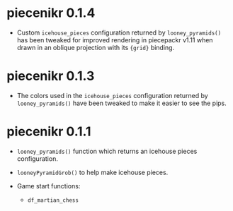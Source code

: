 piecenikr 0.1.4
===============

* Custom ``icehouse_pieces`` configuration returned by ``looney_pyramids()``
  has been tweaked for improved rendering in piecepackr v1.11
  when drawn in an oblique projection with its `{grid}` binding.

piecenikr 0.1.3
===============

* The colors used in the ``icehouse_pieces`` configuration returned by ``looney_pyramids()``
  have been tweaked to make it easier to see the pips.

piecenikr 0.1.1
================

* ``looney_pyramids()`` function which returns an icehouse pieces configuration.
* ``looneyPyramidGrob()`` to help make icehouse pieces.
* Game start functions:

  - ``df_martian_chess``
